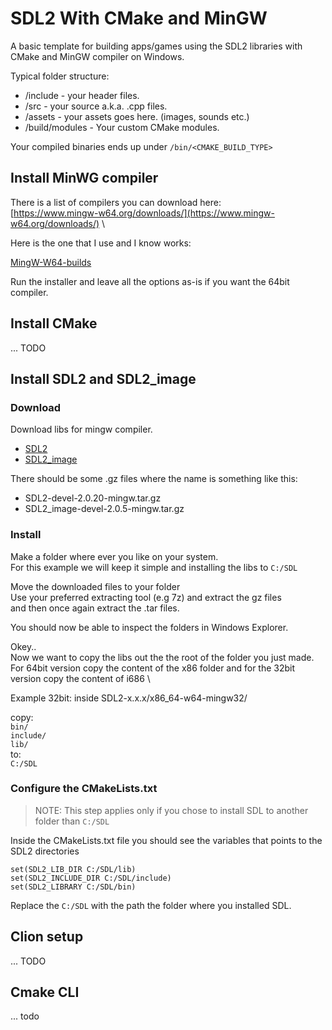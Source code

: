 # SDL2 With CMake and MinGW

A basic template for building apps/games using the SDL2 libraries with CMake and MinGW compiler on Windows.

Typical folder structure:
* /include - your header files. 
* /src - your source a.k.a. .cpp files. 
* /assets - your assets goes here. (images, sounds etc.) 
* /build/modules - Your custom CMake modules. 

Your compiled binaries ends up under `/bin/<CMAKE_BUILD_TYPE>`

## Install MinWG compiler

There is a list of compilers you can download here: \
[https://www.mingw-w64.org/downloads/](https://www.mingw-w64.org/downloads/) \

Here is the one that I use and I know works:

[MingW-W64-builds](https://sourceforge.net/projects/mingw-w64/files/Toolchains%20targetting%20Win32/Personal%20Builds/mingw-builds/installer/mingw-w64-install.exe/download)

Run the installer and leave all the options as-is if you want the 64bit compiler.  

## Install CMake

... TODO

## Install SDL2 and SDL2_image

### Download

Download libs for mingw compiler.

* [SDL2](https://www.libsdl.org/download-2.0.php)
* [SDL2_image](https://www.libsdl.org/projects/SDL_image/)

There should be some .gz files where the name is something like this:

* SDL2-devel-2.0.20-mingw.tar.gz
* SDL2_image-devel-2.0.5-mingw.tar.gz


### Install 

Make a folder where ever you like on your system. \
For this example we will keep it simple and installing the libs to `C:/SDL` 

Move the downloaded files to your folder \
Use your preferred extracting tool (e.g 7z) and extract the gz files \
and then once again extract the .tar files.

You should now be able to inspect the folders in Windows Explorer. 

Okey..\
Now we want to copy the libs out the the root of the folder you just made. \
For 64bit version copy the content of the x86 folder and for the 32bit version copy the content of i686 \

Example 32bit: 
inside SDL2-x.x.x/x86_64-w64-mingw32/

copy: \
`bin/` \
`include/` \
`lib/` \
to: \
`C:/SDL`


### Configure the CMakeLists.txt 

> NOTE: This step applies only if you chose to install SDL to another folder than `C:/SDL`

Inside the CMakeLists.txt file you should see the variables that points to the SDL2 directories
```
set(SDL2_LIB_DIR C:/SDL/lib)
set(SDL2_INCLUDE_DIR C:/SDL/include)
set(SDL2_LIBRARY C:/SDL/bin)
```

Replace the `C:/SDL` with the path the folder where you installed SDL.   

## Clion setup

... TODO

## Cmake CLI

... todo